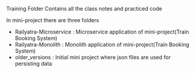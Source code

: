 Training Folder Contains all the class notes and practiced code

In mini-project there are three folders 
- Railyatra-Microservice :  Microservice application of mini-project(Train Booking System)
- Railyatra-Monolith     :  Monolith application of mini-project(Train Booking System)
- older_versions         :  Initial mini project where json files are used for persisting data
